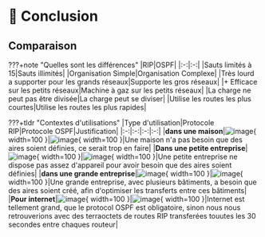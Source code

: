 # 🎇 Conclusion

## Comparaison

???+note "Quelles sont les différences"
    |RIP|OSPF|
    |:-:|:-:|
    |Sauts limités à 15|Sauts illimités|
    |Organisation Simple|Organisation Complexe|
    |Très lourd a supporter pour les grands réseaux|Supporte les gros réseaux|
    |+ Efficace sur les petits réseaux|Machine à gaz sur les petits réseaux|
    |La charge ne peut pas être divisée|La charge peut se diviser|
    |Utilise les routes les plus courtes|Utilise les routes les plus rapides|

???+tldr "Contextes d'utilisations"
    |Type d'utilisation|Protocole RIP|Protocole OSPF|Justification|
    |:-:|:-:|:-:|:-:|
    |**dans une maison**|![image](images/oui.jpg){ width=100 }|![image](images/non.jpg){ width=100 }|Une maison n'a pas besoin que des aires soient définies, ce serait trop en faire|
    |**Dans une petite entreprise**|![image](images/oui.jpg){ width=100 }|![image](images/non.jpg){ width=100 }|Une petite entreprise ne dispose pas assez d'appareil pour avoir besoin que des aires soient définies|
    |**dans une grande entreprise**|![image](images/non.jpg){ width=100 }|![image](images/oui.jpg){ width=100 }|Une grande entreprise, avec plusieurs bâtiments, a besoin que des aires soient créé, afin d'optimiser les transferts entre ces bâtiments|
    |**Pour internet**|![image](images/non.jpg){ width=100 }|![image](images/oui.jpg){ width=100 }|Internet est tellement grand, que le protocol OSPF est obligatoire, sinon nous nous retrouverions avec des terraoctets de routes RIP transferées touutes les 30 secondes entre chaques routeur|
